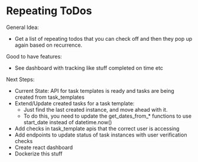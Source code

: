 # Repeating ToDos

General Idea:
* Get a list of repeating todos that you can check off and then they pop up again based on recurrence.

Good to have features:
* See dashboard with tracking like stuff completed on time etc

Next Steps:
* Current State: API for task templates is ready and tasks are being created from task_templates
* Extend/Update created tasks for a task template:
  * Just find the last created instance, and move ahead with it.
  * To do this, you need to update the get_dates_from_* functions to use start_date instead of datetime.now()
* Add checks in task_template apis that the correct user is accessing
* Add endpoints to update status of task instances with user verification checks
* Create react dashboard
* Dockerize this stuff